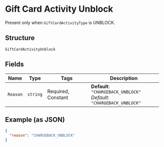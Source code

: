 
# Gift Card Activity Unblock

Present only when `GiftCardActivityType` is UNBLOCK.

## Structure

`GiftCardActivityUnblock`

## Fields

| Name | Type | Tags | Description |
|  --- | --- | --- | --- |
| `Reason` | `string` | Required, Constant | **Default**: `"CHARGEBACK_UNBLOCK"`<br>*Default: `"CHARGEBACK_UNBLOCK"`* |

## Example (as JSON)

```json
{
  "reason": "CHARGEBACK_UNBLOCK"
}
```

